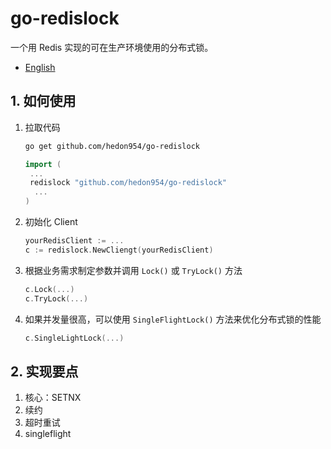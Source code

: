 # go-redislock
一个用 Redis 实现的可在生产环境使用的分布式锁。

- [English](./README.md)



## 1. 如何使用

1. 拉取代码

   ```sh
   go get github.com/hedon954/go-redislock
   ```

   ```go
   import (
   	...
   	redislock "github.com/hedon954/go-redislock"
     ...
   )
   ```

2. 初始化 Client

   ```go
   yourRedisClient := ...
   c := redislock.NewCliengt(yourRedisClient)
   ```

3. 根据业务需求制定参数并调用 `Lock()`  或 `TryLock()` 方法

   ```go
   c.Lock(...)
   c.TryLock(...)
   ```

4. 如果并发量很高，可以使用 `SingleFlightLock()` 方法来优化分布式锁的性能

   ```go
   c.SingleLightLock(...)
   ```



## 2. 实现要点

1. 核心：SETNX
2. 续约
3. 超时重试
4. singleflight